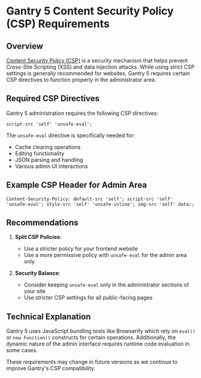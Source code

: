 # Gantry 5 Content Security Policy (CSP) Requirements

## Overview

[Content Security Policy (CSP)](https://developer.mozilla.org/en-US/docs/Web/HTTP/CSP) is a security mechanism that helps prevent Cross-Site Scripting (XSS) and data injection attacks. While using strict CSP settings is generally recommended for websites, Gantry 5 requires certain CSP directives to function properly in the administrator area.

## Required CSP Directives

Gantry 5 administration requires the following CSP directives:

```
script-src 'self' 'unsafe-eval';
```

The `unsafe-eval` directive is specifically needed for:
- Cache clearing operations
- Editing functionality
- JSON parsing and handling
- Various admin UI interactions

## Example CSP Header for Admin Area

```
Content-Security-Policy: default-src 'self'; script-src 'self' 'unsafe-eval'; style-src 'self' 'unsafe-inline'; img-src 'self' data:;
```

## Recommendations

1. **Split CSP Policies**:
   - Use a stricter policy for your frontend website
   - Use a more permissive policy with `unsafe-eval` for the admin area only

2. **Security Balance**:
   - Consider keeping `unsafe-eval` only in the administrator sections of your site
   - Use stricter CSP settings for all public-facing pages

## Technical Explanation

Gantry 5 uses JavaScript bundling tools like Browserify which rely on `eval()` or `new Function()` constructs for certain operations. Additionally, the dynamic nature of the admin interface requires runtime code evaluation in some cases.

These requirements may change in future versions as we continue to improve Gantry's CSP compatibility.